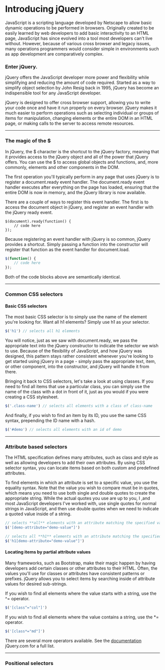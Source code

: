 # Introducing jQuery

JavaScript is a scripting language developed by Netscape to allow basic dynamic operations to be performed in browsers. Originally created to be easily learned by web developers to add basic interactivity to an HTML page, JavaScript has since evolved into a tool most developers can't live without. However, because of various cross browser and legacy issues, many operations programmers would consider simple in environments such as app development are comparatively complex.

### Enter jQuery.

jQuery offers the JavaScript developer more power and flexibility while simplifying and reducing the amount of code required. Started as a way to simplify object selection by John Resig back in 1995, jQuery has become an indispensible tool for any JavaScript developer.

jQuery is designed to offer cross browser support, allowing you to write your code once and have it run properly on every browser. jQuery makes it much easier to perform operations such as selecting individual or groups of items for manipulation, changing elements or the entire DOM in an HTML page, or making calls to the server to access remote resources.

---

### The magic of the $
In jQuery, the $ character is the shortcut to the jQuery factory, meaning that it provides access to the jQuery object and all of the power that jQuery offers. You can use the $ to access global objects and functions, and, more commonly, elements and other components in the DOM.

The first operation you'll typically perform in any page that uses jQuery is to register a document.ready event handler. The document.ready event handler executes after everything on the page has loaded, ensuring that the entire DOM is now in memory, and the jQuery library is now available.

There are a couple of ways to register this event handler. The first is to access the document object in jQuery, and register an event handler with the jQuery ready event.

```jQuery
$(document).ready(function() {
	// code here
});
```

Because registering an event handler with jQuery is so common, jQuery provides a shortcut. Simply passing a function into the constructor will register that function as the event handler for document.load.

```javascript
$(function() {
	// code here
});
```

Both of the code blocks above are semantically identical.


---

### Common CSS selectors

#### Basic CSS selectors
The most basic CSS selector is to simply use the name of the element you're looking for. Want all h1 elements? Simply use h1 as your selector.

```javascript
$('h1') // selects all h1 elements
```

You will notice, just as we saw with document.ready, we pass the appropriate text into the jQuery constructor to indicate the selector we wish to use. Because of the flexibility of JavaScript, and how jQuery was designed, this pattern stays rather consistent whenever you're looking to get started using jQuery in a page - simply pass the appropriate text, item, or other component, into the constructor, and jQuery will handle it from there.

Bringing it back to CSS selectors, let's take a look at using classes. If you need to find all items that use a particular class, you can simply use the name of the class with a dot in front of it, just as you would if you were creating a CSS stylesheet.

```javascript
$('.class-name') // selects all elements with a class of class-name
```
And finally, if you wish to find an item by its ID, you use the same CSS syntax, prepending the ID name with a hash.

```javascript
$('#demo') // selects all elements with an id of demo
```

---

### Attribute based selectors
The HTML specification defines many attributes, such as class and style as well as allowing developers to add their own attributes. By using CSS selector syntax, you can locate items based on both custom and predefined attributes.

To find elements in which an attribute is set to a specific value, you use the equality syntax. Note that the value you wish to compare must be in quotes, which means you need to use both single and double quotes to create the appropriate string. While the actual quotes you use are up to you, I ,and most JavaScript developers I've worked with, use single quotes for normal strings in JavaScript, and then use double quotes when we need to indicate a quoted value inside of a string.

```javascript
// selects **all** elements with an attribute matching the specified value
$('[demo-attribute="demo-value"]') 

// selects all **h1** elements with an attribute matching the specified value
$('h1[demo-attribute="demo-value"]')
```

#### Locating items by partial attribute values
Many frameworks, such as Bootstrap, make their magic happen by having developers add certain classes or other attributes to their HTML. Often, the values you'll use for classes or attributes have consistent patterns or prefixes. jQuery allows you to select items by searching inside of attribute values for desired sub-strings.

If you wish to find all elements where the value starts with a string, use the ^= operator.

```javascript
$('[class^="col"]')
```

If you wish to find all elements where the value contains a string, use the *= operator.

```javascript
$('[class*="md"]')
```

There are several more operators available. See the [documentation](https://api.jquery.com/category/selectors/attribute-selectors/) jQuery.com for a full list.


---

### Positional selectors